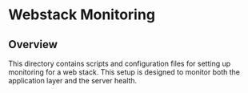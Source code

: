 # Webstack Monitoring

## Overview
This directory contains scripts and configuration files for setting up monitoring for a web stack. This setup is designed to monitor both the application layer and the server health.
